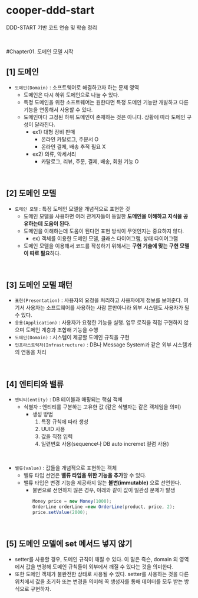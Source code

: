 # cooper-ddd-start

DDD-START 기반 코드 연습 및 학습 정리

<br>

#Chapter01. 도메인 모델 시작

## [1] 도메인
- `도메인(Domain)` : 소프트웨어로 해결하고자 하는 문제 영역
  - 도메인은 다시 하위 도메인으로 나눌 수 있다.
  - 특정 도메인을 위한 소프트웨어는 원한다면 특정 도메인 기능만 개발하고 다른 기능을 연동해서 사용할 수 있다.
  - 도메인마다 고정된 하위 도메인이 존재하는 것은 아니다. 상황에 따라 도메인 구성이 달라진다.
    - ex1) 대형 장비 판매
      - 온라인 카탈로그, 주문서 O
      - 온라인 결제, 배송 추적 필요 X
    - ex2) 의류, 악세서리
      - 카탈로그, 리뷰, 주문, 결제, 배송, 회원 기능 O

<br>

## [2] 도메인 모델
- `도메인 모델` : 특정 도메인 모델을 개념적으로 표현한 것
  - 도메인 모델을 사용하면 여러 관계자들이 동일한 **도메인을 이해하고 지식을 공유하는데 도움이 된다.**
  - 도메인을 이해하는데 도움이 된다면 표현 방식이 무엇인지는 중요하지 않다.
    - ex) 객체를 이용한 도메인 모델, 클래스 다이어그램, 상태 다이어그램
  - 도메인 모델을 이용해서 코드를 작성하기 위해서는 **구현 기술에 맞는 구현 모델이 따로 필요**하다.
  
<br>

## [3] 도메인 모델 패턴
- `표현(Presentation)` : 사용자의 요청을 처리하고 사용자에게 정보를 보여준다. 여기서 사용자는 소프트웨어를 사용하는 사람 뿐만아니라 외부 시스템도 사용자가 될 수 있다.
- `응용(Application)` : 사용자가 요청한 기능을 실행. 업무 로직을 직접 구현하지 않으며 도메인 계층과 조합해 기능을 수행
- `도메인(Domain)` : 시스템이 제공할 도메인 규칙을 구현
- `인프라스트럭처(Infrastructure)` : DB나 Message System과 같은 외부 시스템과의 연동을 처리

<br>

## [4] 엔티티와 밸류

- `엔티티(entity)` : DB 테이블과 매핑되는 핵심 객체
  - 식별자 : 엔티티를 구분하는 고유한 값 (같은 식별자는 같은 객체임을 의미)
    - 생성 방법
      1. 특정 규칙에 따라 생성
      2. UUID 사용
      3. 값을 직접 입력
      4. 일련번호 사용(sequence나 DB auto incremet 컬럼 사용)

<br>

- `밸류(value)` : 값들을 개념적으로 표현하는 객체
  - 밸류 타입 선언은 **밸류 타입을 위한 기능을 추가**할 수 있다.
  - 밸류 타입은 변경 기능을 제공하지 않는 **불변(immutable)** 으로 선언한다.
    - 불변으로 선언하지 않은 경우, 아래와 같이 값이 일관성 문제가 발생
      ```java
      Money price = new Money(1000);
      OrderLine orderLine =new OrderLine(product, price, 2);
      price.setValue(2000);
      ```

<br>

## [5] 도메인 모델에 set 메서드 넣지 않기
- setter를 사용할 경우, 도메인 규칙이 깨질 수 있다. 이 말은 즉슨, domain 외 영역에서 값을 변경해 도메인 규칙들이 외부에서 깨질 수 있다는 것을 의미한다.
- 또한 도메인 객체가 불완전한 상태로 사용될 수 있다. setter를 사용하는 것을 다른 위치에서 값을 초기화 또는 변경을 의미해 꼭 생성자를 통해 데이터를 모두 받는 방식으로 구현하자.


